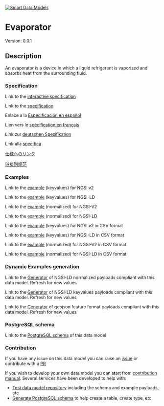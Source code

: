 [![Smart Data Models](https://smartdatamodels.org/wp-content/uploads/2022/01/SmartDataModels_logo.png "Logo")](https://smartdatamodels.org)
# Evaporator
Version: 0.0.1

## Description 

An evaporator is a device in which a liquid refrigerent is vaporized and absorbs heat from the surrounding fluid.
### Specification

Link to the [interactive specification](https://swagger.lab.fiware.org/?url=https://smart-data-models.github.io/dataModel.S4BLDG/Evaporator/swagger.yaml)

Link to the [specification](https://github.com/smart-data-models/dataModel.S4BLDG/blob/master/Evaporator/doc/spec.md)

Enlace a la [Especificación en español](https://github.com/smart-data-models/dataModel.S4BLDG/blob/master/Evaporator/doc/spec_ES.md)

Lien vers le [spécification en français](https://github.com/smart-data-models/dataModel.S4BLDG/blob/master/Evaporator/doc/spec_FR.md)

Link zur [deutschen Spezifikation](https://github.com/smart-data-models/dataModel.S4BLDG/blob/master/Evaporator/doc/spec_DE.md)

Link alla [specifica](https://github.com/smart-data-models/dataModel.S4BLDG/blob/master/Evaporator/doc/spec_IT.md)

[仕様へのリンク](https://github.com/smart-data-models/dataModel.S4BLDG/blob/master/Evaporator/doc/spec_JA.md)

[链接到规范](https://github.com/smart-data-models/dataModel.S4BLDG/blob/master/Evaporator/doc/spec_ZH.md)
### Examples

Link to the [example](https://smart-data-models.github.io/dataModel.S4BLDG/Evaporator/examples/example.json) (keyvalues) for NGSI v2

Link to the [example](https://smart-data-models.github.io/dataModel.S4BLDG/Evaporator/examples/example.jsonld) (keyvalues) for NGSI-LD

Link to the [example](https://smart-data-models.github.io/dataModel.S4BLDG/Evaporator/examples/example-normalized.json) (normalized) for NGSI-V2

Link to the [example](https://smart-data-models.github.io/dataModel.S4BLDG/Evaporator/examples/example-normalized.jsonld) (normalized) for NGSI-LD

Link to the [example](https://smart-data-models.github.io/dataModel.S4BLDG/Evaporator/examples/example.json.csv) (keyvalues) for NGSI v2 in CSV format

Link to the [example](https://smart-data-models.github.io/dataModel.S4BLDG/Evaporator/examples/example.jsonld.csv) (keyvalues) for NGSI-LD in CSV format

Link to the [example](https://smart-data-models.github.io/dataModel.S4BLDG/Evaporator/examples/example-normalized.json.csv) (normalized) for NGSI-V2 in CSV format

Link to the [example](https://smart-data-models.github.io/dataModel.S4BLDG/Evaporator/examples/example-normalized.jsonld.csv) (normalized) for NGSI-LD in CSV format
### Dynamic Examples generation

Link to the [Generator](https://smartdatamodels.org/extra/ngsi-ld_generator.php?schemaUrl=https://raw.githubusercontent.com/smart-data-models/dataModel.S4BLDG/master/Evaporator/schema.json&email=info@smartdatamodels.org) of NGSI-LD normalized payloads compliant with this data model. Refresh for new values

Link to the [Generator](https://smartdatamodels.org/extra/ngsi-ld_generator_keyvalues.php?schemaUrl=https://raw.githubusercontent.com/smart-data-models/dataModel.S4BLDG/master/Evaporator/schema.json&email=info@smartdatamodels.org) of NGSI-LD keyvalues payloads compliant with this data model. Refresh for new values

Link to the [Generator](https://smartdatamodels.org/extra/geojson_features_generator.php?schemaUrl=https://raw.githubusercontent.com/smart-data-models/dataModel.S4BLDG/master/Evaporator/schema.json&email=info@smartdatamodels.org) of geojson feature format payloads compliant with this data model. Refresh for new values
### PostgreSQL schema

Link to the [PostgreSQL schema](https://smart-data-models.github.io/dataModel.S4BLDG/Evaporator/schema.sql) of this data model
### Contribution

 If you have any issue on this data model you can raise an [issue](https://github.com/smart-data-models/dataModel.S4BLDG/issues)  or contribute with a [PR](https://github.com/smart-data-models/dataModel.S4BLDG/pulls)

 If you wish to develop your own data model you can start from [contribution manual](https://bit.ly/contribution_manual). Several services have been developed to help with: 
 - [Test data model repository](https://smartdatamodels.org/index.php/data-models-contribution-api/) including the schema and example payloads, etc
 - [Generate PostgreSQL schema](https://smartdatamodels.org/index.php/sql-service/) to help create a table, create type, etc